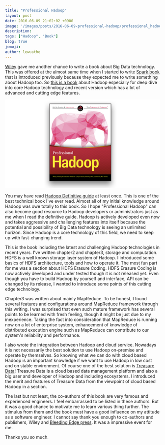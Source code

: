 ```yaml
---
title: "Professional Hadoop"
layout: post
date: 2016-06-09 21:02:02 +0900
image: '/images/posts/2016-06-09-professional-hadoop/professional_hadoop.png'
description:
tags: ["Hadoop", "Book"]
blog: true
jemoji:
author: lewuathe
---
```


[Wiley](http://as.wiley.com/) gave me another chance to write a book about Big Data technology. This was offered at the almost same time
when I started to write [Spark book](http://www.lewuathe.com/blog/spark-in-production/) that is introduced previously because they expected me
to write something about Hadoop too. So [this is a book](http://shop.oreilly.com/product/9781119267171.do) about Hadoop especially for deep dive into core Hadoop technology and recent version which has a lot of advanced and cutting edge features.

[![Professional Hadoop](/images/posts/2016-06-09-professional-hadoop/professional_hadoop.png)](http://shop.oreilly.com/product/9781119267171.do)

<!-- more -->

You may have read [Hadoop Definitive guide](http://shop.oreilly.com/product/0636920021773.do) at least once.
This is one of the best technical book I've ever read. Almost all of my initial knowledge around Hadoop was owe totally to this book.
So I hope "Professional Hadoop" can also become good resource to Hadoop developers or administrators just as me when I read the definitive guide.
Hadoop is actively developed even now and takes aggressive and challenging features into itself because the potential and possibility of
Big Data technology is seeing an unlimited horizon. Since Hadoop is a core technology of this field, we need to keep up with fast-changing trend.

This is the book including the latest and challenging Hadoop technologies in recent years. I've written chapter2 and chapter3, storage and computation.
HDFS is a well known storage layer system of Hadoop. I introduced some basics of HDFS architecture, tools and how to operate it. The most fun part for me was a section
about HDFS Erasure Coding. HDFS Erasure Coding is now actively developed and under tested though it is not released yet. Even though you have to build Hadoop by yourself
and interface, API can be changed by its release, I wanted to introduce some points of this cutting edge technology.

Chapter3 was written about mainly MapReduce. To be honest, I found several features and configurations around MapReduce framework through this writing.
I was surprised that even such mature framework has several points to be learned with fresh feeling, though it might be just due to my inexperience.
Taking the fact into consideration that MapReduce is running now on a lot of enterprise system, enhancement of knowledge of distributed execution engine such
as MapReduce can contribute to our system's reliability and performance.

I also wrote the integration between Hadoop and cloud service. Nowadays it is not necessarily the best solution to use Hadoop on-premise and operate by themselves.
So knowing what we can do with cloud based Hadoop is an important knowledge if we want to use Hadoop in low cost and on stable environment. Of course one of the best solution is [Treasure Data](https://www.treasuredata.com/)! Treasure Data is a cloud based data management platform and also a big user and developer of Hadoop and
including ecosystems. I introduced the merit and features of Treasure Data from the viewpoint of cloud based Hadoop in a section.

The last but not least, the co-authors of this book are very famous and experienced engineers. I feel embarrassed to be listed in these authors.
But it was a good chance to motivate me to learn various thing further. The stimulus from them and the book must have a good influence on my attitude
as a software engineer. I cannot say thank you enough to co-authors and publishers, Wiley and [Bleeding Edge press](bleedingedgepress.com).
It was a impressive event for me.

Thanks you so much.
